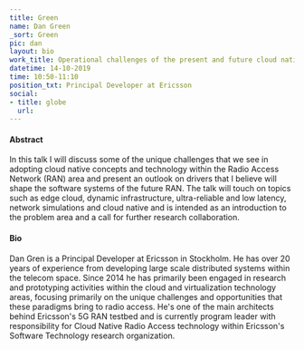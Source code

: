 ```yaml
---
title: Green
name: Dan Green
_sort: Green
pic: dan
layout: bio
work_title: Operational challenges of the present and future cloud native RAN
datetime: 14-10-2019
time: 10:50-11:10
position_txt: Principal Developer at Ericsson
social:
- title: globe
  url: 
---
```


#### Abstract
In this talk I will discuss some of the unique challenges that we see in adopting cloud native concepts and technology within the Radio Access Network (RAN) area and present an outlook on drivers that I believe will shape the software systems of the future RAN. The talk will touch on topics such as edge cloud, dynamic infrastructure, ultra-reliable and low latency, network simulations and cloud native and is intended as an introduction to the problem area and a call for further research collaboration.

#### Bio
Dan Gren is a Principal Developer at Ericsson in Stockholm. He has over 20 years
of experience from developing large scale distributed systems within the telecom
space. Since 2014 he has primarily been engaged in research and prototyping activities
within the cloud and virtualization technology areas, focusing primarily on the unique
challenges and opportunities that these paradigms bring to radio access. He's one of the main 
architects behind Ericsson's 5G RAN testbed and is currently program leader with responsibility
for Cloud Native Radio Access technology within Ericsson's Software Technology research
organization.
